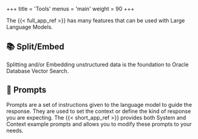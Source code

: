 +++
title = 'Tools'
menus = 'main'
weight = 90
+++

<!--
Copyright (c) 2024, 2025, Oracle and/or its affiliates.
Licensed under the Universal Permissive License v1.0 as shown at http://oss.oracle.com/licenses/upl.
-->

The {{< full_app_ref >}} has many features that can be used with Large Language Models.  

## 📚 Split/Embed

Splitting and/or Embedding unstructured data is the foundation to Oracle Database Vector Search.

## 🎤 Prompts

Prompts are a set of instructions given to the language model to guide the response.  They are used to set the context or define the kind of response you are expecting.  The {{< short_app_ref >}} provides both System and Context example prompts and allows you to modify these prompts to your needs.
